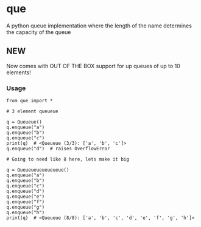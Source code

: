 # que
A python queue implementation where the length of the name determines the capacity of the queue

## NEW ##
Now comes with OUT OF THE BOX support for up queues of up to 10 elements!

### Usage ###
```
from que import *

# 3 element queueue

q = Queueue()
q.enqueue("a")
q.enqueue("b")
q.enqueue("c")
print(q)  # <Queueue (3/3): ['a', 'b', 'c']>
q.enqueue("d")  # raises OverflowError

# Going to need like 8 here, lets make it big

q = Queueueueueueueue()
q.enqueue("a")
q.enqueue("b")
q.enqueue("c")
q.enqueue("d")
q.enqueue("e")
q.enqueue("f")
q.enqueue("g")
q.enqueue("h")
print(q)  # <Queueue (8/8): ['a', 'b', 'c', 'd', 'e', 'f', 'g', 'h']>
```
